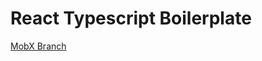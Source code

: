 # React Typescript Boilerplate

[MobX Branch](https://github.com/marcusrettig/react-typescript-boilerplate/tree/mobx)

